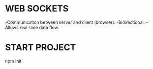 # WEB SOCKETS
-Communication between server and client (browser).
-Bidirectional.
-Allows real-time data flow.

# START PROJECT
npm init